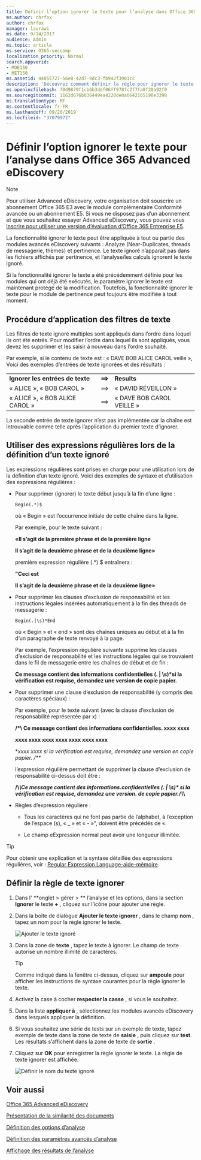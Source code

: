 ```yaml
---
title: Définir l’option ignorer le texte pour l’analyse dans Office 365 Advanced eDiscovery
ms.author: chrfox
author: chrfox
manager: laurawi
ms.date: 9/14/2017
audience: Admin
ms.topic: article
ms.service: O365-seccomp
localization_priority: Normal
search.appverid:
- MOE150
- MET150
ms.assetid: 44055727-56e8-42d7-9dc3-fb942f3901cc
description: 'Découvrez comment définir la règle pour ignorer le texte spécifique lors de l’utilisation des modules Analyze et process dans Office 365 Advanced eDiscovery.  '
ms.openlocfilehash: 70d9879f1cb6b3def06ff978fc2f7fa8f20a92f0
ms.sourcegitcommit: 1162d676b036449ea4220de8a6642165190e3398
ms.translationtype: MT
ms.contentlocale: fr-FR
ms.lasthandoff: 09/20/2019
ms.locfileid: "37079972"
---
```

# <a name="set-ignore-text-option-for-analyze-in-office-365-advanced-ediscovery"></a>Définir l’option ignorer le texte pour l’analyse dans Office 365 Advanced eDiscovery

> [!NOTE]
> Pour utiliser Advanced eDiscovery, votre organisation doit souscrire un abonnement Office 365 E3 avec le module complémentaire Conformité avancée ou un abonnement E5. Si vous ne disposez pas d’un abonnement et que vous souhaitez essayer Advanced eDiscovery, vous pouvez vous [inscrire pour utiliser une version d’évaluation d’Office 365 Entreprise E5](https://go.microsoft.com/fwlink/p/?LinkID=698279). 
  
La fonctionnalité ignorer le texte peut être appliquée à tout ou partie des modules avancés eDiscovery suivants : Analyze (Near-Duplicates, threads de messagerie, thèmes) et pertinence. Le texte ignoré n’apparaît pas dans les fichiers affichés par pertinence, et l’analyse/les calculs ignorent le texte ignoré.
  
Si la fonctionnalité ignorer le texte a été précédemment définie pour les modules qui ont déjà été exécutés, le paramètre ignorer le texte est maintenant protégé de la modification. Toutefois, la fonctionnalité ignorer le texte pour le module de pertinence peut toujours être modifiée à tout moment.
  
## <a name="how-ignore-text-filters-are-applied"></a>Procédure d’application des filtres de texte

Les filtres de texte ignoré multiples sont appliqués dans l’ordre dans lequel ils ont été entrés. Pour modifier l’ordre dans lequel ils sont appliqués, vous devez les supprimer et les saisir à nouveau dans l’ordre souhaité.
  
Par exemple, si le contenu de texte est : « DAVE BOB ALICE CAROL veille », Voici des exemples d’entrées de texte ignorées et des résultats :
  
||||
|:-----|:-----|:-----|
|**Ignorer les entrées de texte** <br/> |**==\>** <br/> |**Results** <br/> |
|« ALICE », « BOB CAROL »  <br/> |==\>  <br/> |« DAVID RÉVEILLON »  <br/> |
|« ALICE », « BOB ALICE CAROL »  <br/> |==\>  <br/> |« DAVE BOB CAROL VEILLE »  <br/> |
   
La seconde entrée de texte ignorer n’est pas implémentée car la chaîne est introuvable comme telle après l’application du premier texte d’ignorer.
  
## <a name="use-regular-expressions-when-defining-ignore-text"></a>Utiliser des expressions régulières lors de la définition d’un texte ignoré

Les expressions régulières sont prises en charge pour une utilisation lors de la définition d’un texte ignoré. Voici des exemples de syntaxe et d’utilisation des expressions régulières :
  
- Pour supprimer (ignorer) le texte début jusqu’à la fin d’une ligne :
    
     `Begin(.*)$`
    
    où « Begin » est l’occurrence initiale de cette chaîne dans la ligne.
    
    Par exemple, pour le texte suivant :
    
    **«Il s’agit de la première phrase et de la première ligne**
    
    **Il s’agit de la deuxième phrase et de la deuxième ligne»**
    
    première expression régulière (.\*) $ entraînera :
    
    **"Ceci est**
    
    **Il s’agit de la deuxième phrase et de la deuxième ligne»**
    
- Pour supprimer les clauses d’exclusion de responsabilité et les instructions légales insérées automatiquement à la fin des threads de messagerie :
    
     `Begin(.|\s)*End`
    
    où « Begin » et « end » sont des chaînes uniques au début et à la fin d’un paragraphe de texte renvoyé à la page. 
    
    Par exemple, l’expression régulière suivante supprime les clauses d’exclusion de responsabilité et les instructions légales qui se trouvaient dans le fil de messagerie entre les chaînes de début et de fin :
    
    **Ce message contient des informations confidentielles (. | \s)\*si la vérification est requise, demandez une version de copie papier.**
    
- Pour supprimer une clause d’exclusion de responsabilité (y compris des caractères spéciaux) : 
    
    Par exemple, pour le texte suivant (avec la clause d’exclusion de responsabilité représentée par x) : 
    
    **/\*\ Ce message contient des informations confidentielles. xxxx xxxx**
    
    **xxxx xxxx xxxx xxxx xxxx xxxx xxxx**
    
    **xxxx xxxx si la vérification est requise, demandez une version en copie papier. /\*\**
    
    l’expression régulière permettant de supprimer la clause d’exclusion de responsabilité ci-dessus doit être : 
    
    **\/\\*\\Ce message contient des informations\.confidentielles (. | \s)\* si la vérification est requise, demandez une version\. de copie papier.\/\\*\\**
    
- Règles d’expression régulière :
    
  - Tous les caractères qui ne font pas partie de l’alphabet, à l’exception de l’espace (s), « _ » et « - »\", doivent être précédés de «.
    
  - Le champ eExpression normal peut avoir une longueur illimitée.
    
> [!TIP]
> Pour obtenir une explication et la syntaxe détaillée des expressions régulières, voir : [Regular Expression Language-aide-mémoire](https://msdn.microsoft.com/en-us/library/az24scfc%28v=vs.110%29.aspx). 
  
## <a name="define-ignore-text-rule"></a>Définir la règle de texte ignorer

1. Dans l' **onglet \> gérer \> ** l’analyse et les options, dans la section **Ignorer** le texte **+** , cliquez sur l’icône pour ajouter une règle. 
    
2. Dans la boîte de dialogue **Ajouter le texte ignorer** , dans le champ **nom** , tapez un nom pour la règle ignorer le texte. 
    
    ![Ajouter le texte ignoré](media/98e5129b-2667-4692-86fa-2d0117187a7f.png)
  
3. Dans la zone de **texte** , tapez le texte à ignorer. Le champ de texte autorise un nombre illimité de caractères. 
    
    > [!TIP]
    > Comme indiqué dans la fenêtre ci-dessus, cliquez sur **ampoule** pour afficher les instructions de syntaxe courantes pour la règle ignorer le texte. 
  
4. Activez la case à cocher **respecter la casse** , si vous le souhaitez. 
    
5. Dans la liste **appliquer à** , sélectionnez les modules avancés eDiscovery dans lesquels appliquer la définition. 
    
6. Si vous souhaitez une série de tests sur un exemple de texte, tapez exemple de texte dans la zone de texte de **saisie** , puis cliquez sur **test**. Les résultats s’affichent dans la zone de texte de **sortie** . 
    
7. Cliquez sur **OK** pour enregistrer la règle ignorer le texte. La règle de texte ignorer est affichée. 
    
    ![Définir le nom du texte ignoré](media/3a788ac3-4a1c-46c9-89bd-7ff32d68ce23.png)
  
## <a name="see-also"></a>Voir aussi

[Office 365 Advanced eDiscovery](office-365-advanced-ediscovery.md)
  
[Présentation de la similarité des documents](understand-document-similarity-in-advanced-ediscovery.md)
  
[Définition des options d’analyse](set-analyze-options-in-advanced-ediscovery.md)
  
[Définition des paramètres avancés d’analyse](set-analyze-advanced-settings-in-advanced-ediscovery.md)
  
[Affichage des résultats de l’analyse](view-analyze-results-in-advanced-ediscovery.md)

